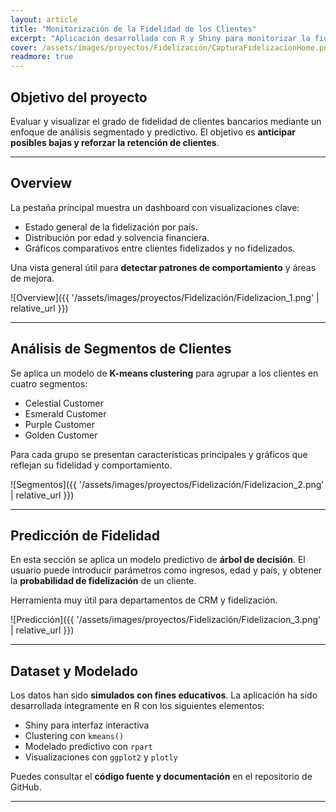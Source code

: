 ```yaml
---
layout: article
title: "Monitorización de la Fidelidad de los Clientes"
excerpt: "Aplicación desarrollada con R y Shiny para monitorizar la fidelidad de clientes bancarios mediante dashboards, segmentación avanzada y modelos predictivos de churn."
cover: /assets/images/proyectos/Fidelización/CapturaFidelizacionHome.png
readmore: true
---
```


##  Objetivo del proyecto

Evaluar y visualizar el grado de fidelidad de clientes bancarios mediante un enfoque de análisis segmentado y predictivo. El objetivo es **anticipar posibles bajas y reforzar la retención de clientes**.

---

##  Overview

La pestaña principal muestra un dashboard con visualizaciones clave:

- Estado general de la fidelización por país.
- Distribución por edad y solvencia financiera.
- Gráficos comparativos entre clientes fidelizados y no fidelizados.

Una vista general útil para **detectar patrones de comportamiento** y áreas de mejora.

![Overview]({{ '/assets/images/proyectos/Fidelización/Fidelizacion_1.png' | relative_url }})

---

##  Análisis de Segmentos de Clientes

Se aplica un modelo de **K-means clustering** para agrupar a los clientes en cuatro segmentos:

- Celestial Customer
- Esmerald Customer
- Purple Customer
- Golden Customer

Para cada grupo se presentan características principales y gráficos que reflejan su fidelidad y comportamiento.

![Segmentos]({{ '/assets/images/proyectos/Fidelización/Fidelizacion_2.png' | relative_url }})

---

##  Predicción de Fidelidad

En esta sección se aplica un modelo predictivo de **árbol de decisión**. El usuario puede introducir parámetros como ingresos, edad y país, y obtener la **probabilidad de fidelización** de un cliente.

Herramienta muy útil para departamentos de CRM y fidelización.

![Predicción]({{ '/assets/images/proyectos/Fidelización/Fidelizacion_3.png' | relative_url }})

---

##  Dataset y Modelado

Los datos han sido **simulados con fines educativos**. La aplicación ha sido desarrollada íntegramente en R con los siguientes elementos:

- Shiny para interfaz interactiva
- Clustering con `kmeans()`
- Modelado predictivo con `rpart`
- Visualizaciones con `ggplot2` y `plotly`

Puedes consultar el **código fuente y documentación** en el repositorio de GitHub.

---

